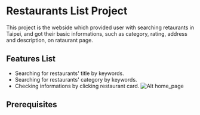 # Restaurants List Project

This project is the webside which provided user with searching retaurants in Taipei, and got their basic informations, such as category, rating, address and description, on rataurant page.


## Features List ##

* Searching for restaurants' title by keywords.
* Searching for restaurants' category by keywords.
* Checking informations by clicking restaurant card.
![Alt home_page](/path/img/home_page)

## Prerequisites ##
